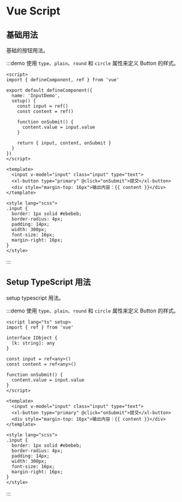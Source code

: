 # Vue Script

## 基础用法

基础的按钮用法。

:::demo 使用 `type`、`plain`、`round` 和 `circle` 属性来定义 Button 的样式。

```vue
<script>
import { defineComponent, ref } from 'vue'

export default defineComponent({
  name: 'InputDemo',
  setup() {
    const input = ref()
    const content = ref()

    function onSubmit() {
      content.value = input.value
    }

    return { input, content, onSubmit }
  }
})
</script>

<template>
  <input v-model="input" class="input" type="text">
  <xl-button type="primary" @click="onSubmit">提交</xl-button>
  <div style="margin-top: 16px">输出内容：{{ content }}</div>
</template>

<style lang="scss">
.input {
  border: 1px solid #ebebeb;
  border-radius: 4px;
  padding: 14px;
  width: 300px;
  font-size: 16px;
  margin-right: 16px;
}
</style>
```

:::

## Setup TypeScript 用法

setup typescript 用法。

:::demo 使用 `type`、`plain`、`round` 和 `circle` 属性来定义 Button 的样式。

```vue
<script lang="ts" setup>
import { ref } from 'vue'

interface IObject {
  [k: string]: any
}

const input = ref<any>()
const content = ref<any>()

function onSubmit() {
  content.value = input.value
}
</script>

<template>
  <input v-model="input" class="input" type="text">
  <xl-button type="primary" @click="onSubmit">提交</xl-button>
  <div style="margin-top: 16px">输出内容：{{ content }}</div>
</template>

<style lang="scss">
.input {
  border: 1px solid #ebebeb;
  border-radius: 4px;
  padding: 14px;
  width: 300px;
  font-size: 16px;
  margin-right: 16px;
}
</style>
```

:::

